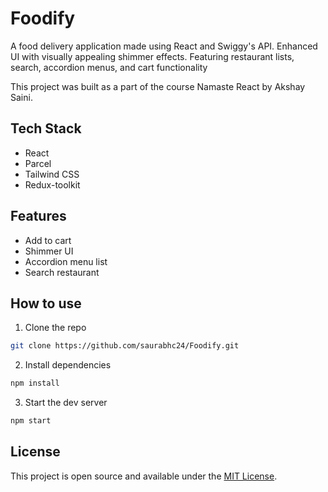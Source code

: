 # Foodify

A food delivery application made using React and Swiggy's API. Enhanced UI with visually appealing shimmer effects. Featuring restaurant lists, search, accordion menus, and cart functionality

This project was built as a part of the course Namaste React by Akshay Saini.

## Tech Stack

- React
- Parcel
- Tailwind CSS
- Redux-toolkit

## Features

- Add to cart
- Shimmer UI
- Accordion menu list
- Search restaurant 

## How to use

1. Clone the repo

```bash
git clone https://github.com/saurabhc24/Foodify.git
```

2. Install dependencies

```bash
npm install
```

3. Start the dev server

```bash
npm start
```

## License

This project is open source and available under the [MIT License](LICENSE).